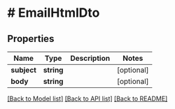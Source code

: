 # # EmailHtmlDto

## Properties

Name | Type | Description | Notes
------------ | ------------- | ------------- | -------------
**subject** | **string** |  | [optional] 
**body** | **string** |  | [optional] 

[[Back to Model list]](../../README#documentation-for-models) [[Back to API list]](../../README#documentation-for-api-endpoints) [[Back to README]](../../README)


